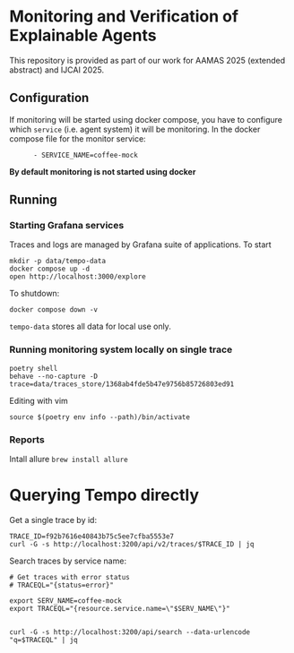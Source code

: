 # Monitoring and Verification of Explainable Agents 

This repository is provided as part of our work for AAMAS 2025 (extended abstract) and IJCAI 2025.

## Configuration

If monitoring will be started using docker compose, you have to configure which `service` (i.e. agent system) it will be monitoring.
In the docker compose file for the monitor service:
```
      - SERVICE_NAME=coffee-mock
```

**By default monitoring is not started using docker**


## Running


### Starting Grafana services

Traces and logs are managed by Grafana suite of applications. 
To start

```shell
mkdir -p data/tempo-data
docker compose up -d
open http://localhost:3000/explore
```

To shutdown:
```
docker compose down -v
```



`tempo-data` stores all data for local use only.


### Running monitoring system locally on single trace

```shell
poetry shell
behave --no-capture -D trace=data/traces_store/1368ab4fde5b47e9756b85726803ed91 
```

Editing with vim
```
source $(poetry env info --path)/bin/activate
```

### Reports
Intall allure
`brew install allure`

# Querying Tempo directly

Get a single trace by id:

```
TRACE_ID=f92b7616e40843b75c5ee7cfba5553e7
curl -G -s http://localhost:3200/api/v2/traces/$TRACE_ID | jq
```

Search traces by service name:
```
# Get traces with error status
# TRACEQL="{status=error}"

export SERV_NAME=coffee-mock
export TRACEQL="{resource.service.name=\"$SERV_NAME\"}"


curl -G -s http://localhost:3200/api/search --data-urlencode "q=$TRACEQL" | jq
```
